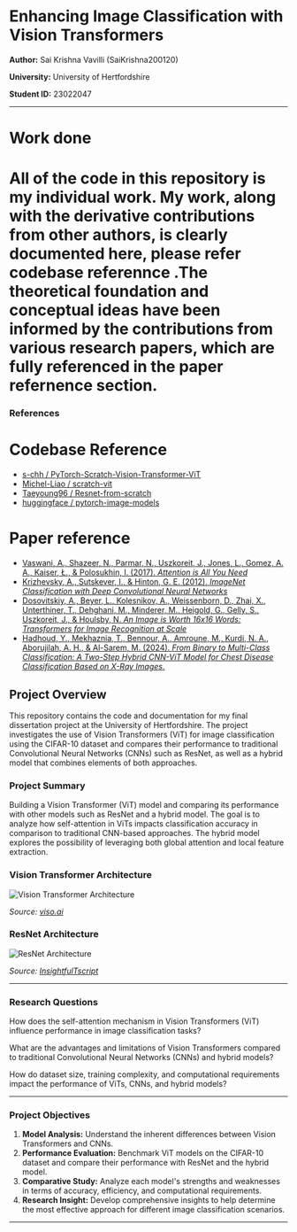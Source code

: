 # Enhancing Image Classification with Vision Transformers

**Author:** Sai Krishna Vavilli (SaiKrishna200120)

**University:** University of Hertfordshire 

**Student ID:** 23022047

---
# Work done

# All of the code in this repository is my individual work. My work, along with the derivative contributions from other authors, is clearly documented here, please refer codebase referennce .The theoretical foundation and conceptual ideas have been informed by the contributions from various research papers, which are fully referenced in the paper refernence section.

### **References**

# Codebase Reference
- [s-chh / PyTorch-Scratch-Vision-Transformer-ViT](https://github.com/s-chh/PyTorch-Scratch-Vision-Transformer-ViT)
- [Michel-Liao / scratch-vit](https://github.com/Michel-Liao/scratch-vit)
- [Taeyoung96 / Resnet-from-scratch](https://github.com/Taeyoung96/Resnet-from-scratch)
- [huggingface / pytorch-image-models](https://github.com/huggingface/pytorch-image-models)



# Paper reference
- [Vaswani, A., Shazeer, N., Parmar, N., Uszkoreit, J., Jones, L., Gomez, A. A., Kaiser, Ł., & Polosukhin, I. (2017). *Attention is All You Need*](https://arxiv.org/abs/1706.03762)
- [Krizhevsky, A., Sutskever, I., & Hinton, G. E. (2012). *ImageNet Classification with Deep Convolutional Neural Networks*](https://www.cs.toronto.edu/~fritz/absps/imagenet.pdf)
- [Dosovitskiy, A., Beyer, L., Kolesnikov, A., Weissenborn, D., Zhai, X., Unterthiner, T., Dehghani, M., Minderer, M., Heigold, G., Gelly, S., Uszkoreit, J., & Houlsby, N. *An Image is Worth 16x16 Words: Transformers for Image Recognition at Scale*](https://arxiv.org/abs/2010.11929)
- [Hadhoud, Y., Mekhaznia, T., Bennour, A., Amroune, M., Kurdi, N. A., Aborujilah, A. H., & Al-Sarem, M. (2024). *From Binary to Multi-Class Classification: A Two-Step Hybrid CNN-ViT Model for Chest Disease Classification Based on X-Ray Images*.](https://www.ncbi.nlm.nih.gov/pmc/articles/PMC11639898/)

## Project Overview

This repository contains the code and documentation for my final dissertation project at the University of Hertfordshire. The project investigates the use of Vision Transformers (ViT) for image classification using the CIFAR-10 dataset and compares their performance to traditional Convolutional Neural Networks (CNNs) such as ResNet, as well as a hybrid model that combines elements of both approaches.

### Project Summary

Building a Vision Transformer (ViT) model and comparing its performance with other models such as ResNet and a hybrid model. The goal is to analyze how self-attention in ViTs impacts classification accuracy in comparison to traditional CNN-based approaches. The hybrid model explores the possibility of leveraging both global attention and local feature extraction.

###  Vision Transformer Architecture

![Vision Transformer Architecture](https://viso.ai/wp-content/uploads/2021/09/vision-transformer-vit.png)

*Source: [viso.ai](https://viso.ai/computer-vision/vision-transformer-vit/)*


###  ResNet Architecture

![ResNet Architecture](https://insightfultscript.com/collections/programming/neural-network/resnet/resnet-arch.webp)

*Source: [InsightfulTscript](https://insightfultscript.com/)*


---

### Research Questions

How does the self-attention mechanism in Vision Transformers (ViT) influence performance in image classification tasks?

What are the advantages and limitations of Vision Transformers compared to traditional Convolutional Neural Networks (CNNs) and hybrid models?

How do dataset size, training complexity, and computational requirements impact the performance of ViTs, CNNs, and hybrid models?

---

### Project Objectives

1. **Model Analysis:** Understand the inherent differences between Vision Transformers and CNNs.
2. **Performance Evaluation:** Benchmark ViT models on the CIFAR-10 dataset and compare their performance with ResNet and the hybrid model.
3. **Comparative Study:** Analyze each model's strengths and weaknesses in terms of accuracy, efficiency, and computational requirements.
4. **Research Insight:** Develop comprehensive insights to help determine the most effective approach for different image classification scenarios.

---



